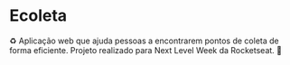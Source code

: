 # Ecoleta 
 ♻️ Aplicação web que ajuda pessoas a encontrarem pontos de coleta de forma eficiente. Projeto realizado para Next Level Week da Rocketseat. 🚀 
